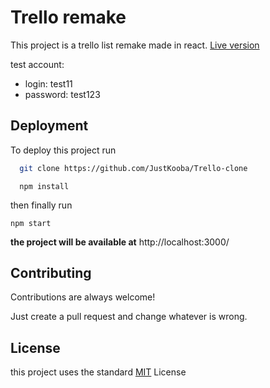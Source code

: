 # Trello remake

This project is a trello list remake made in react.
[Live version](https://64c2c808bf5340009031357c--funny-griffin-361e8a.netlify.app/)

test account:

- login: test11
- password: test123

## Deployment

To deploy this project run

```bash
  git clone https://github.com/JustKooba/Trello-clone
```

```
  npm install
```

then finally run

```
npm start
```

**the project will be available at** http://localhost:3000/

## Contributing

Contributions are always welcome!

Just create a pull request and change whatever is wrong.

## License

this project uses the standard [MIT](https://choosealicense.com/licenses/mit/) License
